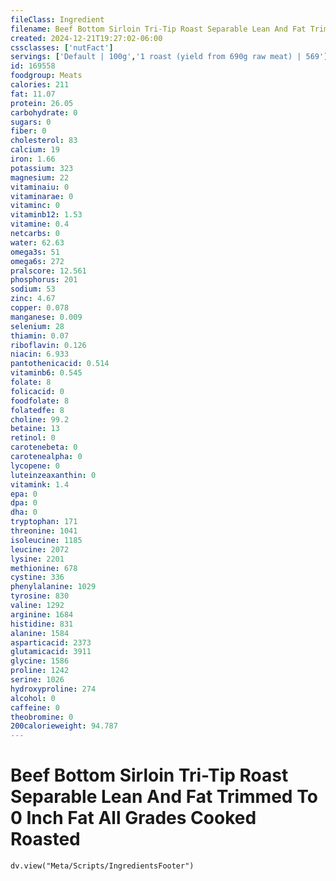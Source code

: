 ```yaml
---
fileClass: Ingredient
filename: Beef Bottom Sirloin Tri-Tip Roast Separable Lean And Fat Trimmed To 0 Inch Fat All Grades Cooked Roasted
created: 2024-12-21T19:27:02-06:00
cssclasses: ['nutFact']
servings: ['Default | 100g','1 roast (yield from 690g raw meat) | 569']
id: 169558
foodgroup: Meats
calories: 211
fat: 11.07
protein: 26.05
carbohydrate: 0
sugars: 0
fiber: 0
cholesterol: 83
calcium: 19
iron: 1.66
potassium: 323
magnesium: 22
vitaminaiu: 0
vitaminarae: 0
vitaminc: 0
vitaminb12: 1.53
vitamine: 0.4
netcarbs: 0
water: 62.63
omega3s: 51
omega6s: 272
pralscore: 12.561
phosphorus: 201
sodium: 53
zinc: 4.67
copper: 0.078
manganese: 0.009
selenium: 28
thiamin: 0.07
riboflavin: 0.126
niacin: 6.933
pantothenicacid: 0.514
vitaminb6: 0.545
folate: 8
folicacid: 0
foodfolate: 8
folatedfe: 8
choline: 99.2
betaine: 13
retinol: 0
carotenebeta: 0
carotenealpha: 0
lycopene: 0
luteinzeaxanthin: 0
vitamink: 1.4
epa: 0
dpa: 0
dha: 0
tryptophan: 171
threonine: 1041
isoleucine: 1185
leucine: 2072
lysine: 2201
methionine: 678
cystine: 336
phenylalanine: 1029
tyrosine: 830
valine: 1292
arginine: 1684
histidine: 831
alanine: 1584
asparticacid: 2373
glutamicacid: 3911
glycine: 1586
proline: 1242
serine: 1026
hydroxyproline: 274
alcohol: 0
caffeine: 0
theobromine: 0
200calorieweight: 94.787
---
```


# Beef Bottom Sirloin Tri-Tip Roast Separable Lean And Fat Trimmed To 0 Inch Fat All Grades Cooked Roasted

```dataviewjs
dv.view("Meta/Scripts/IngredientsFooter")
```